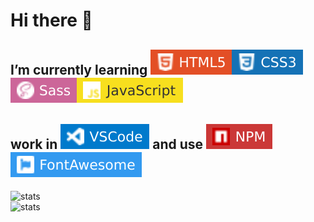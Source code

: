 # Hi there 👋

## I’m currently learning <img src="./img/html5.svg"><img src="./img/css.svg"><img src="./img/sass.svg"><img src="./img/javascript.svg">
## work in  <img src="./img/vscode.svg"> and use <img src="./img/npm.svg"><img src="./img/fontawesome.svg">

![stats](https://github-readme-stats.vercel.app/api?username=asmadeusx&show_icons=true&theme=dark&disable_animations=true)<br>
![stats](https://github-readme-stats.vercel.app/api/top-langs?username=asmadeusx&layout=compact&card_width=445&theme=dark)

<!--
**asmadeusx/asmadeusx** is a ✨ _special_ ✨ repository because its `README.md` (this file) appears on your GitHub profile.

Here are some ideas to get you started:

- 🔭 I’m currently working on ...
- 🌱 I’m currently learning ...
- 👯 I’m looking to collaborate on ...
- 🤔 I’m looking for help with ...
- 💬 Ask me about ...
- 📫 How to reach me: ...
- 😄 Pronouns: ...
- ⚡ Fun fact: ...
-->
